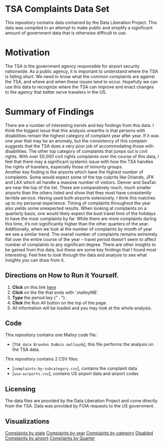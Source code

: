 ﻿# TSA Complaints Data Set

This repository contains data contained by the Data Liberation Project.  This data was compiled in an attempt to make public and simplify a significant amount of government data that is otherwise difficult to use. 


# Motivation
The TSA is the government agency responsible for airport security nationwide.  As a public agency, it is important to understand where the TSA is falling short.  We need to know what the common complaints are against the TSA, and where and when these issues tend to occur.  Hopefully we can use this data to recognize where the TSA can improve and enact changes to the agency that better serve travelers in the US.  

# Summary of Findings
There are a number of interesting trends and key findings from this data.  I think the biggest issue that this analysis unearths is that persons with disabilities remain the highest category of complaint year after year.  If it was one year that may be an anomaly, but the consistency of this complain suggests that the TSA does a very poor job of accommodating those with disabilities.  The other top category of complaints that jumps out is civil rights.  With over 50,000 civil rights complaints over the course of this data, I feel that there may a significant systemic issue with how the TSA handles the rights of travelers, especially those of minority groups.  
Another key finding is the airports which have the highest number of complaints.  Some would expect some of the top culprits like Orlando, JFK and LAX which all handle a massive number of visitors.  Denver and SeaTac are near the top of the list.  These are comparatively much, much smaller airports than the others listed and show that they must have consistently terrible service.  Having used both airports extensively, I think this matches up to my personal experience.
Timing of complaints throughout the year also yields some unexpected results.  When looking at complaints on a quarterly basis, one would likely expect the bust travel time of the holidays to have the most complaints by far.  While there are more complaints during this time, it’s not significantly higher than the other quarters of the year.  Additionally, when we look at the number of complaints by month of year we see a similar trend.  The overall number of complaints remains extremely flat over the entire course of the year – travel period doesn’t seem to affect number of complaints to any significant degree.
There are other insights to be gained from this data, but these are some key findings that I found most interesting.  Feel free to look through the data and analysis to see what insights you can draw from it.  

## Directions on How to Run it Yourself. 
1.  **Click** on this link [here](https://github.com/BrandonDuBois1/Malloy-TSA) 
2.   **Click** on the file that ends with '.malloyNB'.
3.   **Type** the period key (" . "). 
4.   **Click** the Run All button on the top of the page. 
5. All information will be loaded and you may look at the whole analysis.


## Code

This repository contains one Malloy code file:
- [`TSA data Brandon DuBois.malloynb`], this file performs the analysis on the TSA data.

This repository contains 2 CSV files:
- [`complaints-by-subcategory.csv`], contains the complaint data 
- [`usa-airports.csv`], contains US airport data and airport codes

## Licensing 

The data files are provided by the Data Liberation Project and come directly from the TSA.  Data was provided by FOIA requests to the US government.  

## Visualizations
[Complaints by state](https://imgur.com/a/ldbNLZF)
[Complaints by year](https://imgur.com/a/lTAXMvf)
[Complaints by category](https://imgur.com/a/7CA7HZL)
[Disabled Complaints by airport](https://imgur.com/a/8y33YHr)
[Complaints by Quarter](https://imgur.com/a/KTJJKDX)





